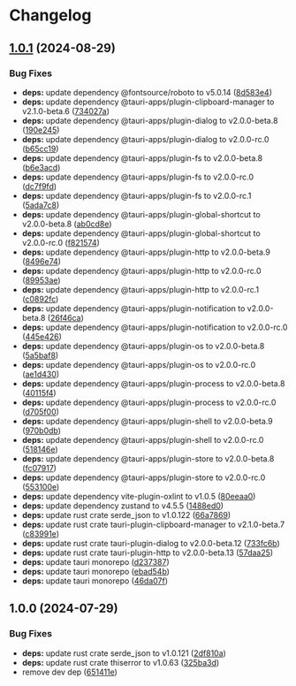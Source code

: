 # Changelog

## [1.0.1](https://github.com/LunchTimeCode/HurlPad/compare/v1.0.0...v1.0.1) (2024-08-29)


### Bug Fixes

* **deps:** update dependency @fontsource/roboto to v5.0.14 ([8d583e4](https://github.com/LunchTimeCode/HurlPad/commit/8d583e4f52c2174c9d16cd6ee0d214846b813748))
* **deps:** update dependency @tauri-apps/plugin-clipboard-manager to v2.1.0-beta.6 ([734027a](https://github.com/LunchTimeCode/HurlPad/commit/734027a1073949569f0b34a6be0373a5900a7988))
* **deps:** update dependency @tauri-apps/plugin-dialog to v2.0.0-beta.8 ([190e245](https://github.com/LunchTimeCode/HurlPad/commit/190e24521897ff490f9a23cd5ae2cc1cec70c76a))
* **deps:** update dependency @tauri-apps/plugin-dialog to v2.0.0-rc.0 ([b65cc19](https://github.com/LunchTimeCode/HurlPad/commit/b65cc19cfbdda526af1b870ad891de3e14eb4ca5))
* **deps:** update dependency @tauri-apps/plugin-fs to v2.0.0-beta.8 ([b6e3acd](https://github.com/LunchTimeCode/HurlPad/commit/b6e3acd1a17e477eae2f85fbc172a2df3f3ab2ec))
* **deps:** update dependency @tauri-apps/plugin-fs to v2.0.0-rc.0 ([dc7f9fd](https://github.com/LunchTimeCode/HurlPad/commit/dc7f9fdd8d2168a9d19f9a33fc92c358013c8ac0))
* **deps:** update dependency @tauri-apps/plugin-fs to v2.0.0-rc.1 ([5ada7c8](https://github.com/LunchTimeCode/HurlPad/commit/5ada7c87a37fd2e91194d7dca9e4357346f04193))
* **deps:** update dependency @tauri-apps/plugin-global-shortcut to v2.0.0-beta.8 ([ab0cd8e](https://github.com/LunchTimeCode/HurlPad/commit/ab0cd8eab0aa64c0f35ceb467794ab668d624ef1))
* **deps:** update dependency @tauri-apps/plugin-global-shortcut to v2.0.0-rc.0 ([f821574](https://github.com/LunchTimeCode/HurlPad/commit/f821574eb949e0292f002dd5641ba1c9dcceb360))
* **deps:** update dependency @tauri-apps/plugin-http to v2.0.0-beta.9 ([8496e74](https://github.com/LunchTimeCode/HurlPad/commit/8496e747d8c9f881d543dcc198315fb0369421e5))
* **deps:** update dependency @tauri-apps/plugin-http to v2.0.0-rc.0 ([89953ae](https://github.com/LunchTimeCode/HurlPad/commit/89953aed67650cdf1aee768d177c6c3711dd8e27))
* **deps:** update dependency @tauri-apps/plugin-http to v2.0.0-rc.1 ([c0892fc](https://github.com/LunchTimeCode/HurlPad/commit/c0892fc6c85ce578739f024fa9c28981f85a9847))
* **deps:** update dependency @tauri-apps/plugin-notification to v2.0.0-beta.8 ([26f46ca](https://github.com/LunchTimeCode/HurlPad/commit/26f46cab1f9511712148aa0874cff64d8c91e461))
* **deps:** update dependency @tauri-apps/plugin-notification to v2.0.0-rc.0 ([445e426](https://github.com/LunchTimeCode/HurlPad/commit/445e426ca4f50b1bf39252563af8cc5933affbbc))
* **deps:** update dependency @tauri-apps/plugin-os to v2.0.0-beta.8 ([5a5baf8](https://github.com/LunchTimeCode/HurlPad/commit/5a5baf80a22fd2d56caea530eaae998d332a8760))
* **deps:** update dependency @tauri-apps/plugin-os to v2.0.0-rc.0 ([ae1d430](https://github.com/LunchTimeCode/HurlPad/commit/ae1d4307ff8bc67bf00c3172aadc276c94cbabcf))
* **deps:** update dependency @tauri-apps/plugin-process to v2.0.0-beta.8 ([40115f4](https://github.com/LunchTimeCode/HurlPad/commit/40115f403c236af245b915d8249360f407dac137))
* **deps:** update dependency @tauri-apps/plugin-process to v2.0.0-rc.0 ([d705f00](https://github.com/LunchTimeCode/HurlPad/commit/d705f00b14e5a2c3dd6bdcd0267cd2b4e0392dc0))
* **deps:** update dependency @tauri-apps/plugin-shell to v2.0.0-beta.9 ([970b0db](https://github.com/LunchTimeCode/HurlPad/commit/970b0db4e9453a47ba2b17c47d6de9c0d9bed72a))
* **deps:** update dependency @tauri-apps/plugin-shell to v2.0.0-rc.0 ([518146e](https://github.com/LunchTimeCode/HurlPad/commit/518146e4922109176bad6fa60ae3b1c7890100a1))
* **deps:** update dependency @tauri-apps/plugin-store to v2.0.0-beta.8 ([fc07917](https://github.com/LunchTimeCode/HurlPad/commit/fc0791777f3af2b985217d3e1bce2955e5f64240))
* **deps:** update dependency @tauri-apps/plugin-store to v2.0.0-rc.0 ([553100e](https://github.com/LunchTimeCode/HurlPad/commit/553100e01ceca046dd2aaa0ee2e550d219bd1bf7))
* **deps:** update dependency vite-plugin-oxlint to v1.0.5 ([80eeaa0](https://github.com/LunchTimeCode/HurlPad/commit/80eeaa001c51bf8ac63762bcb9ed02aae1d2e3bb))
* **deps:** update dependency zustand to v4.5.5 ([1488ed0](https://github.com/LunchTimeCode/HurlPad/commit/1488ed063b928bbdc0a3d96b9880e10f7c408c3d))
* **deps:** update rust crate serde_json to v1.0.122 ([66a7869](https://github.com/LunchTimeCode/HurlPad/commit/66a7869789451c72fbea4428c014c687e730bbf0))
* **deps:** update rust crate tauri-plugin-clipboard-manager to v2.1.0-beta.7 ([c83991e](https://github.com/LunchTimeCode/HurlPad/commit/c83991e682655b2cc6dca006451d04fdbd29451c))
* **deps:** update rust crate tauri-plugin-dialog to v2.0.0-beta.12 ([733fc6b](https://github.com/LunchTimeCode/HurlPad/commit/733fc6b489e1d43c00d7e95517c527da6f587ec7))
* **deps:** update rust crate tauri-plugin-http to v2.0.0-beta.13 ([57daa25](https://github.com/LunchTimeCode/HurlPad/commit/57daa2590acb57cd89378610db259b8efe2bdaf6))
* **deps:** update tauri monorepo ([d237387](https://github.com/LunchTimeCode/HurlPad/commit/d2373878daebe47a06c9f57cadfff52439d27006))
* **deps:** update tauri monorepo ([ebad54b](https://github.com/LunchTimeCode/HurlPad/commit/ebad54b02ebd79389c9daafa7716df8826c49361))
* **deps:** update tauri monorepo ([46da07f](https://github.com/LunchTimeCode/HurlPad/commit/46da07f784228dddb61143060e5d4210985dd945))

## 1.0.0 (2024-07-29)


### Bug Fixes

* **deps:** update rust crate serde_json to v1.0.121 ([2df810a](https://github.com/LunchTimeCode/HurlPad/commit/2df810a88c70d1d4b65e3fa382e254438bcb593c))
* **deps:** update rust crate thiserror to v1.0.63 ([325ba3d](https://github.com/LunchTimeCode/HurlPad/commit/325ba3d04c2c90ff284e8ef631ba3424153909aa))
* remove dev dep ([651411e](https://github.com/LunchTimeCode/HurlPad/commit/651411e90f50113a25f0932d5fb90515d782ac38))

